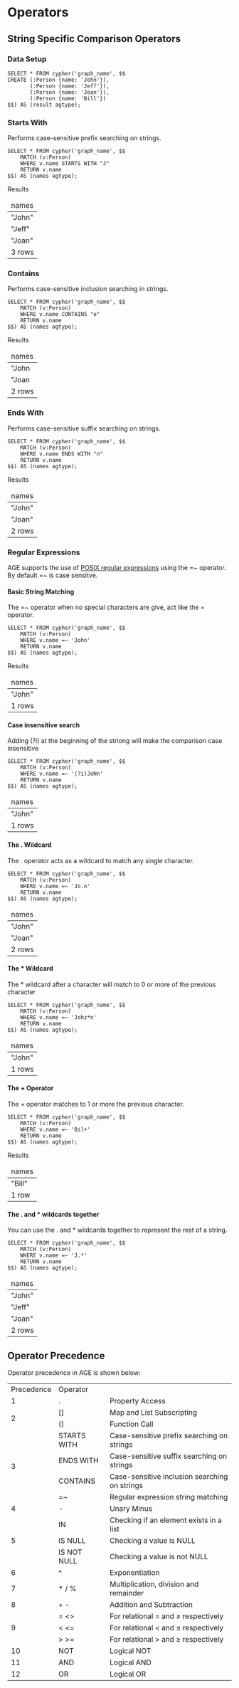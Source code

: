 # Operators

## String Specific Comparison Operators

### Data Setup

```
SELECT * FROM cypher('graph_name', $$
CREATE (:Person {name: 'John'}),
       (:Person {name: 'Jeff'}),
       (:Person {name: 'Joan'}),
       (:Person {name: 'Bill'})
$$) AS (result agtype);
```

### Starts With

Performs case-sensitive prefix searching on strings.

```
SELECT * FROM cypher('graph_name', $$
	MATCH (v:Person)
	WHERE v.name STARTS WITH "J"
	RETURN v.name
$$) AS (names agtype);
```

Results
<table>
  <thead>
  <tr>
   <td>names</td>
  </tr>
  </thead>
  <tr>
   <td>"John"</td>
  </tr>
  <tr>
   <td>"Jeff"</td>
  </tr>
  <tr>
   <td>"Joan"</td>
  </tr>
  <tr>
   <td colspan="1">3 rows</td>
  </tr>
</table>

### Contains

Performs case-sensitive inclusion searching in strings.

```
SELECT * FROM cypher('graph_name', $$
	MATCH (v:Person)
	WHERE v.name CONTAINS "o"
	RETURN v.name
$$) AS (names agtype);
```

Results
<table>
  <thead>
  <tr>
   <td>names</td>
  </tr>
  </thead>
  <tr>
   <td>"John</td>
  </tr>
  <tr>
   <td>"Joan</td>
  </tr>
  <tr>
   <td colspan="1">2 rows</td>
  </tr>
</table>


### Ends With

Performs case-sensitive suffix searching on strings.

```
SELECT * FROM cypher('graph_name', $$
	MATCH (v:Person)
	WHERE v.name ENDS WITH "n"
	RETURN v.name
$$) AS (names agtype);
```

Results
<table>
  <thead>
  <tr>
   <td>names</td>
  </tr>
  </thead>
  <tr>
   <td>"John"</td>
  </tr>
  <tr>
   <td>"Joan"</td>
  </tr>
  <tr>
   <td colspan="1">2 rows</td>
  </tr>
</table>

### Regular Expressions

AGE supports the use of [POSIX regular expressions](https://www.postgresql.org/docs/11/functions-matching.html#FUNCTIONS-POSIX-REGEXP) using the =~ operator. By default =~ is case sensitve.


#### Basic String Matching

The =~ operator when no special characters are give, act like the = operator.

```
SELECT * FROM cypher('graph_name', $$
	MATCH (v:Person)
	WHERE v.name =~ 'John'
	RETURN v.name
$$) AS (names agtype);
```

Results
<table>
  <thead>
  <tr>
   <td>names</td>
  </tr>
  </thead>
  <tr>
   <td>"John"</td>
  </tr>
  <tr>
   <td colspan="1">1 rows</td>
  </tr>
</table>

#### Case insensitive search

Adding (?i) at the beginning of the striong will make the comparison case insensitive

```
SELECT * FROM cypher('graph_name', $$
	MATCH (v:Person)
	WHERE v.name =~ '(?i)JoHn'
	RETURN v.name
$$) AS (names agtype);
```

<table>
  <thead>
  <tr>
   <td>names</td>
  </tr>
  </thead>
  <tr>
   <td>"John"</td>
  </tr>
  <tr>
   <td colspan="1">1 rows</td>
  </tr>
</table>


#### The . Wildcard

The . operator acts as a wildcard to match any single character.

```
SELECT * FROM cypher('graph_name', $$
	MATCH (v:Person)
	WHERE v.name =~ 'Jo.n'
	RETURN v.name
$$) AS (names agtype);
```

<table>
  <thead>
  <tr>
   <td>names</td>
  </tr>
  </thead>
  <tr>
   <td>"John"</td>
  </tr>
  <tr>
   <td>"Joan"</td>
  </tr>
  <tr>
   <td colspan="1">2 rows</td>
  </tr>
</table>

#### The * Wildcard

The * wildcard after a character will match to 0 or more of the previous character

```
SELECT * FROM cypher('graph_name', $$
	MATCH (v:Person)
	WHERE v.name =~ 'Johz*n'
	RETURN v.name
$$) AS (names agtype);
```

<table>
  <thead>
  <tr>
   <td>names</td>
  </tr>
  </thead>
  <tr>
   <td>"John"</td>
  </tr>
  <tr>
   <td colspan="1">1 rows</td>
  </tr>
</table>


#### The + Operator

The + operator matches to 1 or more the previous character.

```
SELECT * FROM cypher('graph_name', $$
	MATCH (v:Person)
	WHERE v.name =~ 'Bil+'
	RETURN v.name
$$) AS (names agtype);
```

Results
<table>
  <thead>
  <tr>
   <td>names</td>
  </tr>
  </thead>
  <tr>
   <td>"Bill"</td>
  </tr>
  <tr>
   <td colspan="1">1 row</td>
  </tr>
</table>

#### The . and * wildcards together

You can use the . and * wildcards together to represent the rest of a string.

```
SELECT * FROM cypher('graph_name', $$
	MATCH (v:Person)
	WHERE v.name =~ 'J.*'
	RETURN v.name
$$) AS (names agtype);
```

<table>
  <thead>
  <tr>
   <td>names</td>
  </tr>
  </thead>
  <tr>
   <td>"John"</td>
  </tr>
  <tr>
   <td>"Jeff"</td>
  </tr>
  <tr>
   <td>"Joan"</td>
  </tr>
  <tr>
   <td colspan="1">2 rows</td>
  </tr>
</table>


## Operator Precedence

Operator precedence in AGE is shown below:


<table>
  <tr>
   <td>Precedence
   </td>
   <td>Operator
   </td>
   <td>
   </td>
  </tr>
  <tr>
   <td>1
   </td>
   <td>.
   </td>
   <td>Property Access
   </td>
  </tr>
  <tr>
   <td rowspan="2" >2
   </td>
   <td>[]
   </td>
   <td>Map and List Subscripting
   </td>
  </tr>
  <tr>
   <td>()
   </td>
   <td>Function Call
   </td>
  </tr>
  <tr>
   <td rowspan="4" >3
   </td>
   <td>STARTS WITH
   </td>
   <td>Case-sensitive prefix searching on strings
   </td>
  </tr>
  <tr>
   <td>ENDS WITH
   </td>
   <td>Case-sensitive suffix searching on strings
   </td>
  </tr>
  <tr>
   <td>CONTAINS
   </td>
   <td>Case-sensitive inclusion searching on strings
   </td>
  </tr>
  <tr>
   <td>=~
   </td>
   <td>Regular expression string matching
   </td>
  </tr>
  <tr>
   <td>4
   </td>
   <td>-
   </td>
   <td>Unary Minus
   </td>
  </tr>
  <tr>
   <td rowspan="3" >5
   </td>
   <td>IN
   </td>
   <td>Checking if an element exists in a list
   </td>
  </tr>
  <tr>
   <td>IS NULL
   </td>
   <td>Checking a value is NULL
   </td>
  </tr>
  <tr>
   <td>IS NOT NULL
   </td>
   <td>Checking a value is not NULL
   </td>
  </tr>
  <tr>
   <td>6
   </td>
   <td>^
   </td>
   <td>Exponentiation
   </td>
  </tr>
  <tr>
   <td>7
   </td>
   <td>* / %
   </td>
   <td>Multiplication, division and remainder
   </td>
  </tr>
  <tr>
   <td>8
   </td>
   <td>+ -
   </td>
   <td>Addition and Subtraction
   </td>
  </tr>
  <tr>
   <td rowspan="3" >9
   </td>
   <td>= &lt;>
   </td>
   <td>For relational = and ≠ respectively
   </td>
  </tr>
  <tr>
   <td>&lt; &lt;=
   </td>
   <td>For relational &lt; and ≤ respectively
   </td>
  </tr>
  <tr>
   <td>> >=
   </td>
   <td>For relational > and ≥ respectively
   </td>
  </tr>
  <tr>
   <td>10
   </td>
   <td>NOT
   </td>
   <td>Logical NOT
   </td>
  </tr>
  <tr>
   <td>11
   </td>
   <td>AND
   </td>
   <td>Logical AND
   </td>
  </tr>
  <tr>
   <td>12
   </td>
   <td>OR
   </td>
   <td>Logical OR
   </td>
  </tr>
</table>



